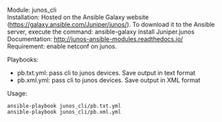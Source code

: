 Module: junos_cli  
Installation: Hosted on the Ansible Galaxy website (https://galaxy.ansible.com/Juniper/junos/). To download it to the Ansible server, execute the command: ansible-galaxy install Juniper.junos  
Documentation: http://junos-ansible-modules.readthedocs.io/    
Requirement: enable netconf on junos.  

Playbooks:
- pb.txt.yml: pass cli to junos devices. Save output in text format  
- pb.xml.yml: pass cli to junos devices. Save output in XML format  

Usage:   
```
ansible-playbook junos_cli/pb.txt.yml   
ansible-playbook junos_cli/pb.xml.yml    
```

